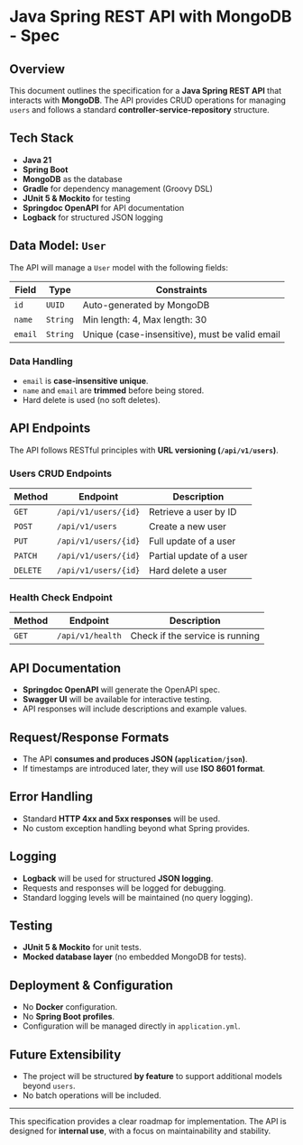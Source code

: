 # Java Spring REST API with MongoDB - Spec 

## Overview
This document outlines the specification for a **Java Spring REST API** that interacts with **MongoDB**. The API provides CRUD operations for managing `users` and follows a standard **controller-service-repository** structure.

## Tech Stack
- **Java 21**
- **Spring Boot**
- **MongoDB** as the database
- **Gradle** for dependency management (Groovy DSL)
- **JUnit 5 & Mockito** for testing
- **Springdoc OpenAPI** for API documentation
- **Logback** for structured JSON logging

## Data Model: `User`
The API will manage a `User` model with the following fields:

| Field  | Type   | Constraints |
|--------|--------|-------------|
| `id`   | `UUID` | Auto-generated by MongoDB |
| `name` | `String` | Min length: 4, Max length: 30 |
| `email` | `String` | Unique (case-insensitive), must be valid email |

### Data Handling
- `email` is **case-insensitive unique**.
- `name` and `email` are **trimmed** before being stored.
- Hard delete is used (no soft deletes).

## API Endpoints
The API follows RESTful principles with **URL versioning (`/api/v1/users`)**.

### Users CRUD Endpoints
| Method | Endpoint | Description |
|--------|----------|-------------|
| `GET` | `/api/v1/users/{id}` | Retrieve a user by ID |
| `POST` | `/api/v1/users` | Create a new user |
| `PUT` | `/api/v1/users/{id}` | Full update of a user |
| `PATCH` | `/api/v1/users/{id}` | Partial update of a user |
| `DELETE` | `/api/v1/users/{id}` | Hard delete a user |

### Health Check Endpoint
| Method | Endpoint | Description |
|--------|----------|-------------|
| `GET` | `/api/v1/health` | Check if the service is running |

## API Documentation
- **Springdoc OpenAPI** will generate the OpenAPI spec.
- **Swagger UI** will be available for interactive testing.
- API responses will include descriptions and example values.

## Request/Response Formats
- The API **consumes and produces JSON (`application/json`)**.
- If timestamps are introduced later, they will use **ISO 8601 format**.

## Error Handling
- Standard **HTTP 4xx and 5xx responses** will be used.
- No custom exception handling beyond what Spring provides.

## Logging
- **Logback** will be used for structured **JSON logging**.
- Requests and responses will be logged for debugging.
- Standard logging levels will be maintained (no query logging).

## Testing
- **JUnit 5 & Mockito** for unit tests.
- **Mocked database layer** (no embedded MongoDB for tests).

## Deployment & Configuration
- No **Docker** configuration.
- No **Spring Boot profiles**.
- Configuration will be managed directly in `application.yml`.

## Future Extensibility
- The project will be structured **by feature** to support additional models beyond `users`.
- No batch operations will be included.

---
This specification provides a clear roadmap for implementation. The API is designed for **internal use**, with a focus on maintainability and stability.

